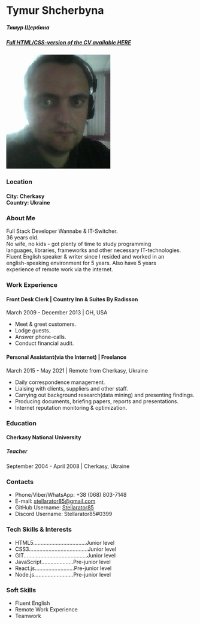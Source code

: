 <body>
<h1>Tymur Shcherbyna</h1>
    <h5>Тимур Щербина</h5>
    <h5 style="margin-top: 2px"><a href="https://stellarator85-markdown-and-git.netlify.app/">Full HTML/CSS-version of the CV available HERE</a></h5>
    <img src="photo4.png">
    <h3>Location</h3>
    <h4>City: Cherkasy<br>
      Country: Ukraine</h4>
      <h3>About Me</h3>
            <p>
              Full Stack Developer Wannabe & IT-Switcher.<br />
              36 years old.<br />
              No wife, no kids - got plenty of time to study programming<br>
              languages, libraries, frameworks and other necessary IT-technologies.<br />
              Fluent English speaker & writer since I resided and worked in an<br>
              english-speaking environment for 5 years. Also have 5 years<br>
              experience of remote work via the internet.
            </p>
            <h3>Work Experience</h3>
            <h4>Front Desk Clerk | Country Inn & Suites By Radisson</h4>
            <p>
              March 2009 - December 2013 | OH, USA
            </p>
            <ul>
              <li>Meet & greet customers.</li>
              <li>Lodge guests.</li>
              <li>Answer phone-calls.</li>
              <li>Conduct financial audit.</li>
            </ul>
            <h4>
              Personal Assistant(via the Internet) | Freelance
            </h4>
            <p>
              March 2015 - May 2021
              <span>|</span> Remote from
              Cherkasy, Ukraine
            </p>
            <ul>
              <li>
                Daily correspondence management.
              </li>
              <li>
                Liaising with clients, suppliers and other staff.
              </li>
              <li>
                Carrying out background research(data mining) and presenting
                findings.
              </li>
              <li>
                Producing documents, briefing papers, reports and presentations.
              </li>
              <li>
                Internet reputation monitoring & optimization.
              </li>
            </ul>
          <h3>Education</h3>
            <h4>Cherkasy National University</h4>
            <h5>Teacher</h5>
            <p>
              September 2004 - April 2008 | Cherkasy, Ukraine
            </p>
          <h3>Contacts</h3>
          <ul><li>Phone/Viber/WhatsApp: +38 (068) 803-7148</li>
          <li>E-mail: <a href="mailto:stellarator85@gmail.com">stellarator85@gmail.com</a></li>
          <li>GitHub Username: <a href="https://github.com/Stellarator85">Stellarator85</a></li>
          <li>Discord Username: Stellarator85#0399</li></ul>
          <h3>Tech Skills & Interests</h3>
          <ul>
            <li>HTML5...................................Junior level</li>
            <li>CSS3.......................................Junior level</li>
            <li>GIT..........................................Junior level</li>
            <li>JavaScript.....................Pre-junior level</li>
            <li>React.js..........................Pre-junior level</li>
            <li>Node.js..........................Pre-junior level</li>
          </ul>
          <h3>Soft Skills</h3>
          <ul>
            <li>Fluent English</li>
            <li>Remote Work Experience</li>
            <li>Teamwork</li>
          </ul>
</body>
